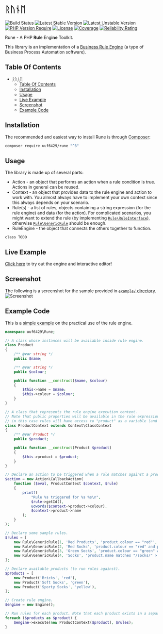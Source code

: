 # ᚱᚢᚾᛖ

[![Build Status](https://github.com/uuf6429/rune/actions/workflows/ci.yml/badge.svg)](https://github.com/uuf6429/rune/actions)
[![Latest Stable Version](https://poser.pugx.org/uuf6429/rune/version.svg)](https://packagist.org/packages/uuf6429/rune)
[![Latest Unstable Version](https://poser.pugx.org/uuf6429/rune/v/unstable.svg)](https://packagist.org/packages/uuf6429/rune)
[![PHP Version Require](http://poser.pugx.org/uuf6429/rune/require/php)](https://www.php.net/supported-versions.php)
[![License](https://poser.pugx.org/uuf6429/rune/license.svg)](https://raw.githubusercontent.com/uuf6429/rune/master/LICENSE)
[![Coverage](https://sonarcloud.io/api/project_badges/measure?project=uuf6429_rune&metric=coverage)](https://sonarcloud.io/summary/new_code?id=uuf6429_rune)
[![Reliability Rating](https://sonarcloud.io/api/project_badges/measure?project=uuf6429_rune&metric=reliability_rating)](https://sonarcloud.io/summary/new_code?id=uuf6429_rune)

Rune - A PHP <b>Ru</b>le Engi<b>ne</b> Toolkit.

This library is an implementation of a [Business Rule Engine](https://en.wikipedia.org/wiki/Business_rules_engine) (a
type of Business Process Automation software).

## Table Of Contents

- [ᚱᚢᚾᛖ](#ᚱᚢᚾᛖ)
    - [Table Of Contents](#table-of-contents)
    - [Installation](#installation)
    - [Usage](#usage)
    - [Live Example](#live-example)
    - [Screenshot](#screenshot)
    - [Example Code](#example-code)

## Installation

The recommended and easiest way to install Rune is through [Composer](https://getcomposer.org/):

```bash
composer require uuf6429/rune "^3"
```

## Usage

The library is made up of several parts:

- Action - an object that performs an action when a rule condition is true. Actions in general can be reused.
- Context - an object that provides data to the rule engine and action to work with.
  You almost always have to implement your own context since this always depends on your scenario.
- Rule(s) - a list of rules, objects containing a string expression (for the rule engine) and data (for the action).
  For complicated scenarios, you might want to extend the rule (by
  implementing [`Rule\RuleInterface`](https://github.com/uuf6429/rune/blob/master/src/Rune/Rule/RuleInterface.php)),
  otherwise [`Rule\GenericRule`](https://github.com/uuf6429/rune/blob/master/src/Rune/Rule/GenericRule.php) should be
  enough.
- RuleEngine - the object that connects the others together to function.

```plantuml
class TODO
```

## Live Example

[Click here](http://192.237.167.233/rune-demo/) to try out the engine and interactive editor!

## Screenshot

The following is a screenshot for the sample provided
in [`example/` directory](https://github.com/uuf6429/rune/tree/master/example).
![Screenshot](http://i.imgur.com/YLFAwxI.png)

## Example Code

This is a [simple example](https://github.com/uuf6429/rune/tree/master/example/simple.php) on the practical use of the
rule engine.

```php
namespace uuf6429\Rune;

// A class whose instances will be available inside rule engine.
class Product
{
    /** @var string */
    public $name;

    /** @var string */
    public $colour;

    public function __construct($name, $colour)
    {
        $this->name = $name;
        $this->colour = $colour;
    }
}

// A class that represents the rule engine execution context.
// Note that public properties will be available in the rule expressions,
// in this case rules will have access to "product" as a variable (and all of product's public properties).
class ProductContext extends Context\ClassContext
{
    /** @var Product */
    public $product;

    public function __construct(Product $product)
    {
        $this->product = $product;
    }
}

// Declare an action to be triggered when a rule matches against a product.
$action = new Action\CallbackAction(
    function ($eval, ProductContext $context, $rule)
    {
        printf(
            "Rule %s triggered for %s %s\n",
            $rule->getId(),
            ucwords($context->product->colour),
            $context->product->name
        );
    }
);

// Declare some sample rules.
$rules = [
    new Rule\GenericRule(1, 'Red Products', 'product.colour == "red"', $action),
    new Rule\GenericRule(2, 'Red Socks', 'product.colour == "red" and product.name matches "/socks/i"', $action),
    new Rule\GenericRule(3, 'Green Socks', 'product.colour == "green" and product.name matches "/socks/i"', $action),
    new Rule\GenericRule(4, 'Socks', 'product.name matches "/socks/" > 0', $action),
];

// Declare available products (to run rules against).
$products = [
    new Product('Bricks', 'red'),
    new Product('Soft Socks', 'green'),
    new Product('Sporty Socks', 'yellow'),
];

// Create rule engine.
$engine = new Engine();

// Run rules for each product. Note that each product exists in a separate context.
foreach ($products as $product) {
    $engine->execute(new ProductContext($product), $rules);
}
```
